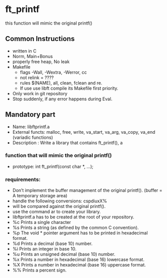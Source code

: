 
# ft_printf

this function will mimic the original printf()

## Common Instructions
- written in C
- Norm, Main+Bonus
- properly free heap, No leak
- Makefile
	- flags -Wall, -Wextra, -Werror, cc
	- not relink = ????
	- rules $(NAME), all, clean, fclean and re.
	- If use use libft compile its Makefile first priority.
- Only work in git repository
- Stop suddenly, if any error happens during Eval.

## Mandatory part
 - Name: libftprintf.a
 - External functs: malloc, free, write, va_start, va_arg, va_copy, va_end (variadic functions)
 - Description : Write a library that contains ft_printf(), a

### function that will mimic the original printf()
- prototype: int ft_printf(const char *, ...);

### requirements:
- Don’t implement the buffer management of the original printf().
    (buffer = A temporary storage area)
- handle the following conversions: cspdiuxX%
- will be compared against the original printf().
- use the command ar to create your library.
- libftprintf.a has to be created at the root of your repository.
- %c Prints a single character
- %s Prints a string (as defined by the common C convention).
- %p The void * pointer argument has to be printed in hexadecimal format.
- %d Prints a decimal (base 10) number.
- %i Prints an integer in base 10.
- %u Prints an unsigned decimal (base 10) number.
- %x Prints a number in hexadecimal (base 16) lowercase format.
- %X Prints a number in hexadecimal (base 16) uppercase format.
- %% Prints a percent sign.

